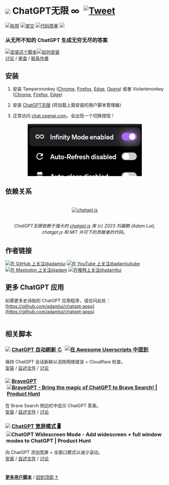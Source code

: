 # <picture><source media="(prefers-color-scheme: dark)" srcset="https://i.imgur.com/RduASbD.png"><img width=23 src="https://raw.githubusercontent.com/adamlui/userscripts/master/chatgpt/media/icons/openai-favicon64.png"></picture> ChatGPT无限 ∞ &nbsp;[![Tweet](https://img.shields.io/twitter/url/http/shields.io.svg?style=social)](https://twitter.com/intent/tweet?text=从无所不知的%20ChatGPT%20生成无穷无尽的答案%21&url=https://chatgptevo.com/infinity&hashtags=javascript,openai,chatgpt)

[![执照](https://img.shields.io/badge/执照-MIT-green.svg)](LICENSE.md)
[![提交](https://img.shields.io/github/commit-activity/w/adamlui/chatgpt-infinity?label=GitHub+提交)](https://github.com/adamlui/chatgpt-infinity/commits/main)
[![代码质量](https://img.shields.io/codefactor/grade/github/adamlui/chatgpt-infinity?label=代码质量)](https://www.codefactor.io/repository/github/adamlui/chatgpt-infinity)
<a alt="chatgpt.js" href="https://chatgpt.js.org"><img height=20 src="https://i.imgur.com/AwQqCmB.png"></a>

### 从无所不知的 ChatGPT 生成无穷无尽的答案

<a href="https://greasyfork.org/en/scripts/465051-chatgpt-infinity"><img alt="安装这个脚本" src="https://raw.githubusercontent.com/adamlui/userscripts/master/install-button.svg"></a><a href="#安装"><img alt="如何安装" title="如何安装" src="https://github.com/adamlui/userscripts/raw/master/help-button.svg"></a>
<br>
[讨论](https://chatgptevo.com/infinity/discussions) /
[审查](https://greasyfork.org/en/scripts/465051-chatgpt-infinity/feedback#post-discussion) /
[联系作者](https://github.com/adamlui)

## 安装

1. 安装 Tampermonkey ([Chrome](https://chrome.google.com/webstore/detail/tampermonkey/dhdgffkkebhmkfjojejmpbldmpobfkfo), [Firefox](https://addons.mozilla.org/firefox/addon/tampermonkey/), [Edge](https://microsoftedge.microsoft.com/addons/detail/tampermonkey/iikmkjmpaadaobahmlepeloendndfphd), [Opera](https://addons.opera.com/en/extensions/details/tampermonkey-beta/)) 或者 Violentmonkey ([Chrome](https://chrome.google.com/webstore/detail/violent-monkey/jinjaccalgkegednnccohejagnlnfdag), [Firefox](https://addons.mozilla.org/firefox/addon/violentmonkey/), [Edge](https://microsoftedge.microsoft.com/addons/detail/violentmonkey/eeagobfjdenkkddmbclomhiblgggliao))

2. 安装 [ChatGPT无限](https://greasyfork.org/scripts/465051-chatgpt-infinity) (将加载上面安装的用户脚本管理器)

3. 正常访问 [chat.openai.com](https://chat.openai.com)，会出现一个切换按钮！

<div align="center">

![infinity-toggle](https://raw.githubusercontent.com/adamlui/chatgpt-infinity/main/media/images/screenshots/infinity-mode-toggle.jpg)

</div>

## 依赖关系

<h6>
<div align="center">
<br />

<a href="https://chatgpt.js.org">
<picture>
    <source media="(prefers-color-scheme: dark)" srcset="https://raw.githubusercontent.com/chatgptjs/chatgpt.js/main/media/images/chatgpt.js-logo-dark-mode-5995x619.png">
    <img width=546 alt="chatgpt.js" src="https://raw.githubusercontent.com/chatgptjs/chatgpt.js/main/media/images/chatgpt.js-logo-light-mode-5995x619.png">
</picture></a>
<br /><br />

ChatGPT无限依赖于强大的 [chatgpt.js](https://github.com/chatgptjs/chatgpt.js) 库 (c) 2023 刘展鹏 (Adam Lui), chatgpt.js 和 MIT 许可下的贡献者的代码。

</div>
</h6>

## 作者链接

[![在 GitHub 上关注@adamlui](https://img.shields.io/github/followers/adamlui?label=关注@adamlui&style=social "GitHub")](https://github.com/adamlui)
[![在 YouTube 上关注@adamluitube](https://img.shields.io/youtube/channel/subscribers/UCgBMqK7SRL5R__3qM-YAcSg?label=关注@adamluitube&style=social)](https://www.youtube.com/AdamLuiTube?sub_confirmation=1)
<a href="https://elonsucks.org/@adam" target="_blank"><img align="bottom" src="https://img.shields.io/mastodon/follow/109387703022229926?domain=https%3A%2F%2Felonsucks.org&label=%E5%85%B3%E6%B3%A8@adam&style=social" alt="在 Mastodon 上关注@adam" title="Mastodon"></a>
[![在推特上关注@adamllui](https://img.shields.io/twitter/follow/adamllui?label=关注@adamllui&style=social)](https://twitter.com/adamllui)

## 更多 ChatGPT 应用

如需更多史诗般的 ChatGPT 应用程序，请访问此处：[https://github.com/adamlui/chatgpt-apps](https://github.com/adamlui/chatgpt-apps)
<br><br>

## 相关脚本

### <picture><source media="(prefers-color-scheme: dark)" srcset="https://i.imgur.com/RduASbD.png"><img width=16 src="https://raw.githubusercontent.com/adamlui/chatgpt-userscripts/main/media/icons/openai-favicon64.png"></picture> [ChatGPT 自动刷新 ↻](https://chatgptevo.com/autorefresh/github) <a href="https://github.com/awesome-scripts/awesome-userscripts#chatgpt"><img src="https://awesome.re/mentioned-badge.svg" alt="在 Awesome Userscripts 中提到" style="margin:0 0 -2px 5px"></a>

保持 ChatGPT 会话新鲜以消除网络错误 + Cloudflare 检查。
<br>[安装](https://greasyfork.org/scripts/462422-chatgpt-auto-refresh) / 
[自述文件](https://github.com/adamlui/chatgpt-auto-refresh/blob/main/docs/zh-cn/README.md) / 
[讨论](https://chatgptevo.com/autorefresh/discuss)

### <img src="https://media.bravegpt.com/images/bravegpt-icon48.png" width=18> [BraveGPT](https://github.bravegpt.com) <a href="https://www.producthunt.com/posts/bravegpt?utm_source=badge-featured&utm_medium=badge&utm_souce=badge-bravegpt" target="_blank"><img src="https://api.producthunt.com/widgets/embed-image/v1/featured.svg?post_id=385630&theme=light" alt="BraveGPT - Bring&#0032;the&#0032;magic&#0032;of&#0032;ChatGPT&#0032;to&#0032;Brave&#0032;Search&#0033; | Product Hunt" style="width: 112px; height: 24px; margin:0 0 -4px 5px;" width="112" height="24" /></a>

在 Brave Search 侧边栏中显示 ChatGPT 答案。
<br>[安装](https://greasyfork.org/scripts/462440-bravegpt) / 
[自述文件](https://github.bravegpt.com/#readme) / 
[讨论](https://github.bravegpt.com/discussions)

### <picture><source media="(prefers-color-scheme: dark)" srcset="https://i.imgur.com/RduASbD.png"><img width=16 src="https://raw.githubusercontent.com/adamlui/userscripts/master/chatgpt/media/icons/openai-favicon64.png"></picture> [ChatGPT 宽屏模式 🖥️](https://chatgptevo.com/widescreen/github) <img src="https://raw.githubusercontent.com/adamlui/chatgpt-widescreen/main/media/images/badges/product-hunt/product-of-the-week-2-larger-centered-rounded-light.svg" alt="ChatGPT&#0032;Widescreen&#0032;Mode - Add&#0032;widescreen&#0032;&#0043;&#0032;full&#0032;window&#0032;modes&#0032;to&#0032;ChatGPT | Product Hunt" style="width: auto; height: 24px; margin:0 0 -4px 3px;" width="auto" height="24" />

向 ChatGPT 添加宽屏 + 全窗口模式以减少滚动。
<br>[安装](https://greasyfork.org/scripts/461473-chatgpt-widescreen-mode) / 
[自述文件](https://github.com/adamlui/chatgpt-widescreen#readme) / 
[讨论](https://chatgptevo.com/widescreen/discuss)

#
  
<a href="https://github.com/adamlui/userscripts">**更多用户脚本**</a> / 
<a href="#-chatgpt%E6%97%A0%E9%99%90--">回到顶部 ↑</a>
